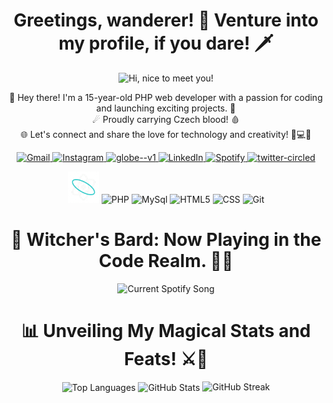 <h1 align="center">Greetings, wanderer! 🐺 Venture into my profile, if you dare! 🗡️</h1>
<p align=center>
  <img src="https://media2.giphy.com/media/l4eKJc1iZBxfCtgKGb/giphy.gif?cid=ecf05e472mv23e8im8omxxxzj5rti91iasohcnm8s15qb2ig&ep=v1_gifs_search&rid=giphy.gif&ct=g" width=500px title="Hi, nice to meet you!">
</p>

<p align="center">
  🐘 Hey there! I'm a 15-year-old PHP web developer with a passion for coding and launching exciting projects. 🚀 <br/>
  ☄ Proudly carrying Czech blood! 🩸 <br/>
  🌐 Let's connect and share the love for technology and creativity! 🤝💻🔗
</p>


<!-- Socials with Links -->
<p align="center">
  <a href="mailto:business@mstonjek.cz">
    <img src="https://img.icons8.com/doodle/96/000000/gmail-new.png" width="50" title="Gmail">
  </a>
   <a href="#">
    <img width="48" height="48" src="https://img.icons8.com/doodle/48/instagram--v1.png" alt="Instagram"/>
  </a>
   <a href="#">
   <img width="48" height="48" src="https://img.icons8.com/doodle/48/globe--v1.png" alt="globe--v1"/>
  </a>
  <a href="#">
    <img src="https://img.icons8.com/doodle/96/000000/linkedin-circled.png" width="50" title="LinkedIn">
  </a>
  <a href="#">
    <img src="https://img.icons8.com/doodle/96/000000/spotify.png" width="50" title="Spotify">
  </a>
  <a href="#">
    <img width="48" height="48" src="https://img.icons8.com/doodle/48/twitter-circled.png" alt="twitter-circled"/>
  </a>
 
   
  
  
</p>


<!-- Skills Section -->
<p align="center">
  <img alt="React" src="https://github.com/mstonjek/mstonjek/blob/main/physics.gif" width="50" title="React">
  <img alt="PHP" src="https://github.com/mstonjek/mstonjek/assets/127975025/c63f83f9-597c-4df0-8c19-faa913cf919a" width="50" title="PHP">
  <img alt="MySql" src="https://github.com/mstonjek/mstonjek/assets/127975025/21875ad5-804e-474a-9a04-ae83f116bd31" width="50" title="MySql">
  <img alt="HTML5" src="https://media.giphy.com/media/XAxylRMCdpbEWUAvr8/giphy.gif" width="50" title="HTML">
  <img alt="CSS" src="https://media.giphy.com/media/fsEaZldNC8A1PJ3mwp/giphy.gif" width="50" title="CSS">
  <img alt="Git" src="https://github.com/mstonjek/mstonjek/assets/127975025/c09ba279-b9fd-4e92-ba68-a2bf743804a6" width="50" title="Git">
</p>

<!-- Music Section-->
<p align="center">
  <h1 align="center">🎵 Witcher's Bard: Now Playing in the Code Realm. 🐺🎶</h1>
</p>
<p align="center">
  <picture>
    <source
      media="(prefers-color-scheme: light), (prefers-color-scheme: no-preference)"
      srcset="https://tthn0.vercel.app/api?theme=light&scan=true&rainbow=true"
    />
    <source
      media="(prefers-color-scheme: dark)"
      srcset="https://spotify-readme-livid.vercel.app/api?theme=dark&scan=true&rainbow=true&spin=true"
    />
    <img alt="Current Spotify Song">
  </picture>
</p>

<!-- GitHub Stats -->
<p>
  <h1 align="center">📊 Unveiling My Magical Stats and Feats! ⚔️🔮</h1>
</p>
<p align="center">
  
  <img align="center" alt="Top Languages" src="https://github-readme-stats.vercel.app/api/top-langs/?username=mstonjek&layout=compact&langs_count=8&theme=dark&hide_border=true">
  <img align="center" alt="GitHub Stats" src="https://github-readme-stats.vercel.app/api?username=mstonjek&show_icons=true&theme=dark&hide=issues&hide_border=true&hide_title=true&count_private=true">
   <img alt="GitHub Streak" src="https://github-readme-streak-stats.herokuapp.com/?user=mstonjek&theme=dark&hide_border=true">
</p>









